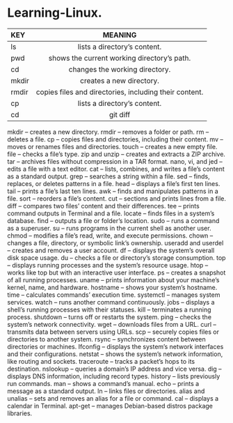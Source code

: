 # Learning-Linux.
| KEY | MEANING |
| :---         |     :---:      | 
| ls  |  lists a directory’s content.  | 
| pwd   |  shows the current working directory’s path. |
| cd |   changes the working directory.  | 
| mkdir  | creates a new directory.  | 
| rmdir  |   copies files and directories, including their content. | 
| cp  |  lists a directory’s content.  | 
| cd    | git diff       |


mkdir – creates a new directory.
rmdir – removes a folder or path.
rm – deletes a file.
cp – copies files and directories, including their content.
mv – moves or renames files and directories.
touch – creates a new empty file.
file – checks a file’s type.
zip and unzip – creates and extracts a ZIP archive.
tar – archives files without compression in a TAR format.
nano, vi, and jed – edits a file with a text editor.
cat – lists, combines, and writes a file’s content as a standard output.
grep – searches a string within a file.
sed – finds, replaces, or deletes patterns in a file.
head – displays a file’s first ten lines.
tail – prints a file’s last ten lines.
awk – finds and manipulates patterns in a file.
sort – reorders a file’s content.
cut – sections and prints lines from a file.
diff – compares two files’ content and their differences.
tee – prints command outputs in Terminal and a file.
locate – finds files in a system’s database.
find – outputs a file or folder’s location.
sudo – runs a command as a superuser.
su – runs programs in the current shell as another user.
chmod – modifies a file’s read, write, and execute permissions.
chown – changes a file, directory, or symbolic link’s ownership.
useradd and userdel – creates and removes a user account.
df – displays the system’s overall disk space usage.
du – checks a file or directory’s storage consumption.
top – displays running processes and the system’s resource usage.
htop – works like top but with an interactive user interface.
ps – creates a snapshot of all running processes.
uname – prints information about your machine’s kernel, name, and hardware.
hostname – shows your system’s hostname.
time – calculates commands’ execution time.
systemctl – manages system services.
watch – runs another command continuously.
jobs – displays a shell’s running processes with their statuses.
kill – terminates a running process.
shutdown – turns off or restarts the system.
ping – checks the system’s network connectivity.
wget – downloads files from a URL.
curl – transmits data between servers using URLs.
scp – securely copies files or directories to another system.
rsync – synchronizes content between directories or machines.
Ifconfig – displays the system’s network interfaces and their configurations.
netstat – shows the system’s network information, like routing and sockets.
traceroute – tracks a packet’s hops to its destination.
nslookup – queries a domain’s IP address and vice versa.
dig – displays DNS information, including record types.
history – lists previously run commands.
man – shows a command’s manual.
echo – prints a message as a standard output.
ln – links files or directories.
alias and unalias – sets and removes an alias for a file or command.
cal – displays a calendar in Terminal.
apt-get – manages Debian-based distros package libraries.
